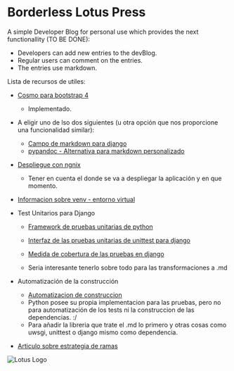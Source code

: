# Borderless Lotus Press
A simple Developer Blog for personal use which provides the next functionallity (TO BE DONE):
* Developers can add new entries to the devBlog.
* Regular users can comment on the entries.
* The entries use markdown.

Lista de recursos de utiles: 
* [Cosmo para bootstrap 4](https://bootswatch.com/4-alpha/cosmo/)
    - Implementado.
    
* A eligir uno de lso dos siguientes (u otra opción que nos proporcione una funcionalidad similar):
    - [Campo de markdown para django](https://github.com/adi-/django-markdownx)
    - [pypandoc - Alternativa para markdown personalizado](https://pypi.python.org/pypi/pypandoc)
    
* [Despliegue con ngnix](http://uwsgi-docs.readthedocs.io/en/latest/tutorials/Django_and_nginx.html)
    - Tener en cuenta el donde se va a despliegar la aplicación y en que momento.
* [Informacion sobre venv - entorno virtual](https://docs.python.org/3/library/venv.html)
* Test Unitarios para Django
    - [Framework de pruebas unitarias de python](https://docs.python.org/3/library/unittest.html)
    - [Interfaz de las pruebas unitarias de unittest para django](https://docs.djangoproject.com/en/1.11/topics/testing/overview/)
    - [Medida de cobertura de las pruebas en django](http://django-testing-docs.readthedocs.io/en/latest/coverage.html)

    - Seria interesante tenerlo sobre todo para las transformaciones a .md
* Automatización de la construcción
    - [Automatizacion de construccion](http://pybuilder.github.io/)
    - Python posee su propia implementacion para las pruebas, pero no para automatización de los tests ni la construccion de las dependencias. :/
    - Para añadir la libreria que trate el .md lo primero y otras cosas como uwsgi, unittest o django mismo como dependencia.
    
* [Articulo sobre estrategia de ramas](http://nvie.com/posts/a-successful-git-branching-model/)


![Lotus Logo][logo]

[logo]: https://github.com/panteleevnikita/borderless_lotus_press/blob/master/static/images/logo.png "Lotus"
